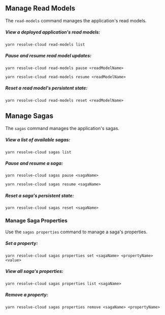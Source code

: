 ## Manage Read Models

The `read-models` command manages the application's read models.

##### View a deployed application's read models:

```
yarn resolve-cloud read-models list 
```

##### Pause and resume read model updates:

```
yarn resolve-cloud read-models pause <readModelName>
```

```
yarn resolve-cloud read-models resume <readModelName>
```

##### Reset a read model's persistent state:

```
yarn resolve-cloud read-models reset <readModelName>
```

## Manage Sagas

The `sagas` command manages the application's sagas.

##### View a list of available sagas:

```
yarn resolve-cloud sagas list 
```

##### Pause and resume a saga:

```
yarn resolve-cloud sagas pause <sagaName>
```

```
yarn resolve-cloud sagas resume <sagaName>
```

##### Reset a saga's persistent state:

```
yarn resolve-cloud sagas reset <sagaName>
```

### Manage Saga Properties

Use the `sagas properties` command to manage a saga's properties.

##### Set a property:

```
yarn resolve-cloud sagas properties set <sagaName> <propertyName> <value>
```

##### View all saga's properties:

```
yarn resolve-cloud sagas properties list <sagaName>
```

##### Remove a property:

```
yarn resolve-cloud sagas properties remove <sagaName> <propertyName>
```
